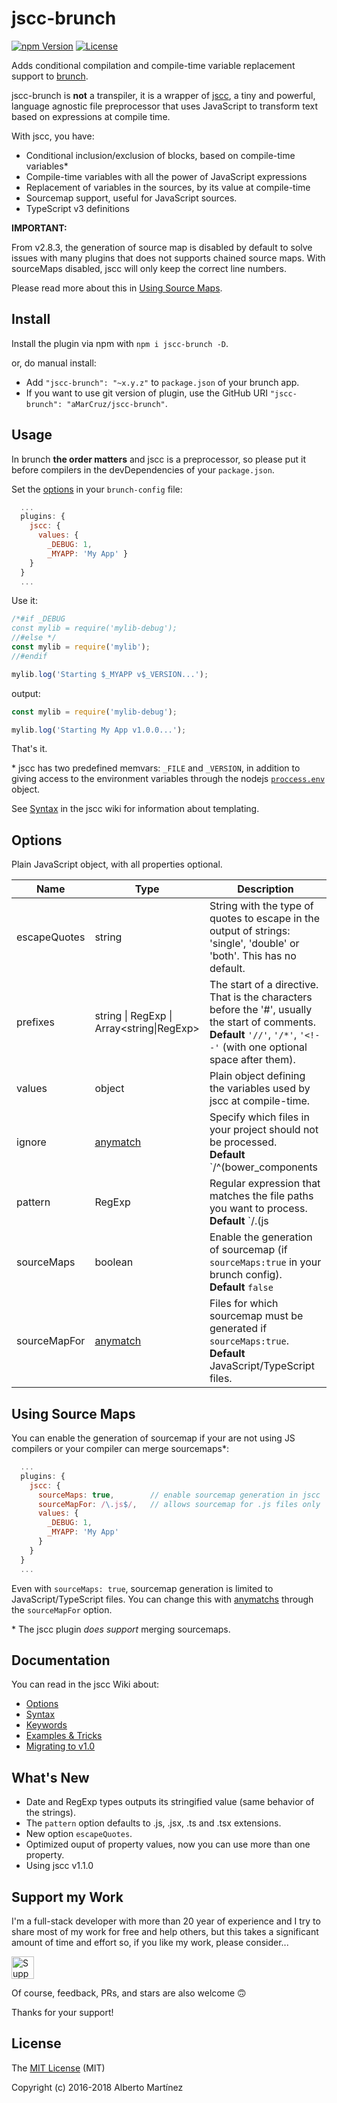 # jscc-brunch

[![npm Version][npm-image]][npm-url]
[![License][license-image]][license-url]

Adds conditional compilation and compile-time variable replacement support to [brunch](http://brunch.io).

jscc-brunch is **not** a transpiler, it is a wrapper of [jscc](https://github.com/aMarCruz/jscc), a tiny and powerful, language agnostic file preprocessor that uses JavaScript to transform text based on expressions at compile time.

With jscc, you have:

- Conditional inclusion/exclusion of blocks, based on compile-time variables*
- Compile-time variables with all the power of JavaScript expressions
- Replacement of variables in the sources, by its value at compile-time
- Sourcemap support, useful for JavaScript sources.
- TypeScript v3 definitions

**IMPORTANT:**

From v2.8.3, the generation of source map is disabled by default to solve issues with many plugins that does not supports chained source maps. With sourceMaps disabled, jscc will only keep the correct line numbers.

Please read more about this in [Using Source Maps](#using-source-maps).

## Install

Install the plugin via npm with `npm i jscc-brunch -D`.

or, do manual install:

- Add `"jscc-brunch": "~x.y.z"` to `package.json` of your brunch app.
- If you want to use git version of plugin, use the GitHub URI `"jscc-brunch": "aMarCruz/jscc-brunch"`.

## Usage

In brunch **the order matters** and jscc is a preprocessor, so please put it before compilers in the devDependencies of your `package.json`.

Set the [options](#options) in your `brunch-config` file:

```js
  ...
  plugins: {
    jscc: {
      values: {
        _DEBUG: 1,
        _MYAPP: 'My App' }
    }
  }
  ...
```

Use it:

```js
/*#if _DEBUG
const mylib = require('mylib-debug');
//#else */
const mylib = require('mylib');
//#endif

mylib.log('Starting $_MYAPP v$_VERSION...');
```

output:

```js
const mylib = require('mylib-debug');

mylib.log('Starting My App v1.0.0...');
```

That's it.

\* jscc has two predefined memvars: `_FILE` and `_VERSION`, in addition to giving access to the environment variables through the nodejs [`proccess.env`](https://nodejs.org/api/process.html#process_process_env) object.

See [Syntax](https://github.com/aMarCruz/jscc/wiki/Syntax) in the jscc wiki for information about templating.

## Options

Plain JavaScript object, with all properties optional.

Name         | Type            | Description
------------ | --------------- | -----------
escapeQuotes | string          | String with the type of quotes to escape in the output of strings: 'single', 'double' or 'both'. This has no default.
prefixes     | string &vert; RegExp &vert;<br>Array&lt;string&vert;RegExp&gt; | The start of a directive. That is the characters before the '#', usually the start of comments.<br>**Default** `'//'`, `'/*'`, `'<!--'` (with one optional space after them).
values       | object          | Plain object defining the variables used by jscc at compile-time.
ignore       | [anymatch][1] | Specify which files in your project should not be processed.<br>**Default** `/^(bower_components|node_modules|vendor)\//`
pattern      | RegExp        | Regular expression that matches the file paths you want to process.<br>**Default** `/\.(js|ts)x?$/`
sourceMaps   | boolean       | Enable the generation of sourcemap (if `sourceMaps:true` in your brunch config).<br>**Default** `false`
sourceMapFor | [anymatch][1] | Files for which sourcemap must be generated if `sourceMaps:true`.<br>**Default** JavaScript/TypeScript files.

## Using Source Maps

You can enable the generation of sourcemap if your are not using JS compilers or your compiler can merge sourcemaps*:

```js
  ...
  plugins: {
    jscc: {
      sourceMaps: true,        // enable sourcemap generation in jscc
      sourceMapFor: /\.js$/,   // allows sourcemap for .js files only
      values: {
        _DEBUG: 1,
        _MYAPP: 'My App'
      }
    }
  }
  ...
```

Even with `sourceMaps: true`, sourcemap generation is limited to JavaScript/TypeScript files. You can change this with [anymatchs][1] through the `sourceMapFor` option.

\* The jscc plugin _does support_ merging sourcemaps.

## Documentation

You can read in the jscc Wiki about:

- [Options](https://github.com/aMarCruz/jscc/wiki/Options)
- [Syntax](https://github.com/aMarCruz/jscc/wiki/Syntax)
- [Keywords](https://github.com/aMarCruz/jscc/wiki/Keywords)
- [Examples & Tricks](https://github.com/aMarCruz/jscc/wiki/Examples)
- [Migrating to v1.0](https://github.com/aMarCruz/jscc/wiki/Migrating-)

## What's New

- Date and RegExp types outputs its stringified value (same behavior of the strings).
- The `pattern` option defaults to .js, .jsx, .ts and .tsx extensions.
- New option `escapeQuotes`.
- Optimized ouput of property values, now you can use more than one property.
- Using jscc v1.1.0

## Support my Work

I'm a full-stack developer with more than 20 year of experience and I try to share most of my work for free and help others, but this takes a significant amount of time and effort so, if you like my work, please consider...

<!-- markdownlint-disable MD033 -->
[<img src="https://amarcruz.github.io/images/kofi_blue.png" height="36" title="Support Me on Ko-fi" />][kofi-url]
<!-- markdownlint-enable MD033 -->

Of course, feedback, PRs, and stars are also welcome 🙃

Thanks for your support!

## License

The [MIT License](LICENCE) (MIT)

Copyright (c) 2016-2018 Alberto Martínez

[npm-image]:      https://img.shields.io/npm/v/jscc-brunch.svg
[npm-url]:        https://www.npmjs.com/package/jscc-brunch
[license-image]:  https://img.shields.io/npm/l/express.svg
[license-url]:    https://github.com/aMarCruz/jscc-brunch/blob/master/LICENSE
[kofi-url]:       https://ko-fi.com/C0C7LF7I
[1]: https://github.com/es128/anymatch
